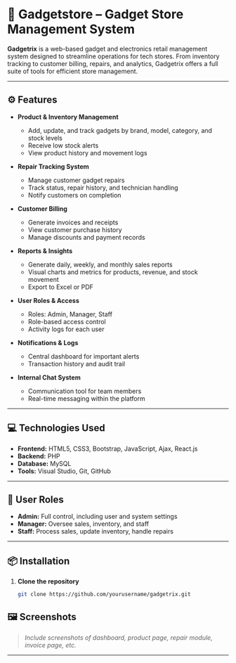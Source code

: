 # 📱 Gadgetstore – Gadget Store Management System

**Gadgetrix** is a web-based gadget and electronics retail management system designed to streamline operations for tech stores. From inventory tracking to customer billing, repairs, and analytics, Gadgetrix offers a full suite of tools for efficient store management.

---

## ⚙️ Features

* **Product & Inventory Management**

  * Add, update, and track gadgets by brand, model, category, and stock levels
  * Receive low stock alerts
  * View product history and movement logs

* **Repair Tracking System**

  * Manage customer gadget repairs
  * Track status, repair history, and technician handling
  * Notify customers on completion

* **Customer Billing**

  * Generate invoices and receipts
  * View customer purchase history
  * Manage discounts and payment records

* **Reports & Insights**

  * Generate daily, weekly, and monthly sales reports
  * Visual charts and metrics for products, revenue, and stock movement
  * Export to Excel or PDF

* **User Roles & Access**

  * Roles: Admin, Manager, Staff
  * Role-based access control
  * Activity logs for each user

* **Notifications & Logs**

  * Central dashboard for important alerts
  * Transaction history and audit trail

* **Internal Chat System**

  * Communication tool for team members
  * Real-time messaging within the platform

---

## 💻 Technologies Used

* **Frontend:** HTML5, CSS3, Bootstrap, JavaScript, Ajax, React.js
* **Backend:** PHP
* **Database:** MySQL
* **Tools:** Visual Studio, Git, GitHub

---

## 🔐 User Roles

* **Admin:** Full control, including user and system settings
* **Manager:** Oversee sales, inventory, and staff
* **Staff:** Process sales, update inventory, handle repairs

---

## 📦 Installation

1. **Clone the repository**

   ```bash
   git clone https://github.com/yourusername/gadgetrix.git
   ```



## 🖼️ Screenshots

> *Include screenshots of dashboard, product page, repair module, invoice page, etc.*

---

